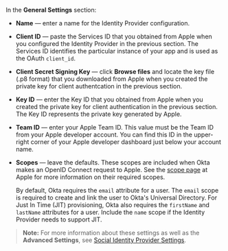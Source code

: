 In the **General Settings** section:

* **Name** &mdash; enter a name for the Identity Provider configuration.
* **Client ID** &mdash; paste the Services ID that you obtained from Apple when you configured the Identity Provider in the <GuideLink link="../create-an-app-at-idp">previous section</GuideLink>. The Services ID identifies the particular instance of your app and is used as the OAuth `client_id`.
* **Client Secret Signing Key** &mdash; click **Browse files** and locate the key file (.p8 format) that you downloaded from Apple when you created the private key for client authentcation in the <GuideLink link="../create-an-app-at-idp">previous section</GuideLink>.
* **Key ID** &mdash; enter the Key ID that you obtained from Apple when you created the private key for client authentication in the <GuideLink link="../create-an-app-at-idp">previous section</GuideLink>. The Key ID represents the private key generated by Apple.
* **Team ID** &mdash; enter your Apple Team ID. This value must be the Team ID from your Apple developer account. You can find this ID in the upper-right corner of your Apple developer dashboard just below your account name.
* **Scopes** &mdash; leave the defaults. These scopes are included when Okta makes an OpenID Connect request to Apple. See the [scope page](https://developer.apple.com/documentation/sign_in_with_apple/clientconfigi/3230955-scope) at Apple for more information on their required scopes.

    By default, Okta requires the `email` attribute for a user. The `email` scope is required to create and link the user to Okta's Universal Directory. For Just In Time (JIT) provisioning, Okta also requires the `firstName` and `lastName` attributes for a user. Include the `name` scope if the Identity Provider needs to support JIT.

> **Note:** For more information about these settings as well as the **Advanced Settings**, see [Social Identity Provider Settings](/docs/reference/social-settings/).
